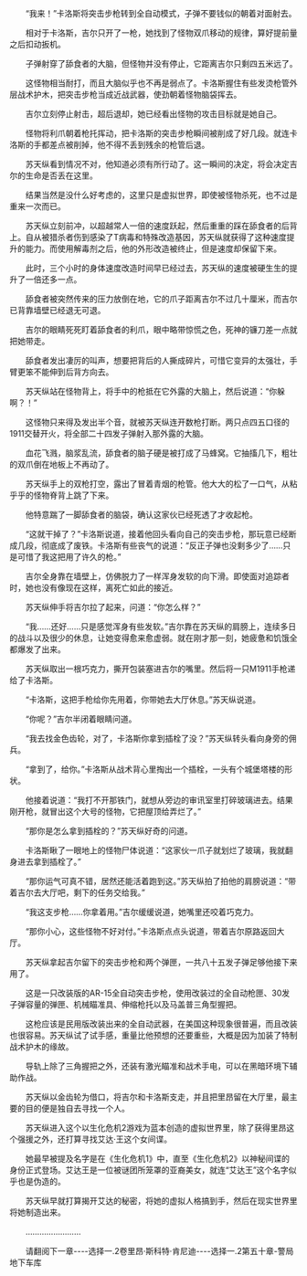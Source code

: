 <div class="read-content j_readContent" id="">
                <p>　　“我来！”卡洛斯将突击步枪转到全自动模式，子弹不要钱似的朝着对面射去。<p>　　相对于卡洛斯，吉尔只开了一枪，她找到了怪物双爪移动的规律，算好提前量之后扣动扳机。<p>　　子弹射穿了舔食者的大脑，但怪物并没有停止，它距离吉尔只剩四五米远了。<p>　　这怪物相当耐打，而且大脑似乎也不再是弱点了。卡洛斯握住有些发烫枪管外层战术护木，把突击步枪当成近战武器，使劲朝着怪物脑袋挥去。<p>　　吉尔立刻停止射击，超后退却，她已经看出怪物的攻击目标就是她自己。<p>　　怪物将利爪朝着枪托挥动，把卡洛斯的突击步枪瞬间被削成了好几段。就连卡洛斯的手都差点被削掉，他不得不丢到残余的枪管后退。<p>　　苏天纵看到情况不对，他知道必须有所行动了。这一瞬间的决定，将会决定吉尔的生命是否丢在这里。<p>　　结果当然是没什么好考虑的，这里只是虚拟世界，即使被怪物杀死，也不过是重来一次而已。<p>　　苏天纵立刻前冲，以超越常人一倍的速度跃起，然后重重的踩在舔食者的后背上。自从被猎杀者伤到感染了T病毒和特殊改造基因，苏天纵就获得了这种速度提升的能力。而使用解毒剂之后，他的外形改造被终止，但是速度却保留下来。<p>　　此时，三个小时的身体速度改造时间早已经过去，苏天纵的速度被硬生生的提升了一倍还多一点。<p>　　舔食者被突然传来的压力放倒在地，它的爪子距离吉尔不过几十厘米，而吉尔已背靠墙壁已经退无可退。<p>　　吉尔的眼睛死死盯着舔食者的利爪，眼中略带惊慌之色，死神的镰刀差一点就把她带走。<p>　　舔食者发出凄厉的叫声，想要把背后的人撕成碎片，可惜它变异的太强壮，手臂更笨不能伸到后背方向去。<p>　　苏天纵站在怪物背上，将手中的枪抵在它外露的大脑上，然后说道：“你躲啊？！”<p>　　这怪物只来得及发出半个音，就被苏天纵连开数枪打断。两只点四五口径的1911交替开火，将全部二十四发子弹射入那外露的大脑。<p>　　血花飞溅，脑浆乱流，舔食者的脑子硬是被打成了马蜂窝。它抽搐几下，粗壮的双爪倒在地板上不再动了。<p>　　苏天纵手上的双枪打空，露出了冒着青烟的枪管。他大大的松了一口气，从粘乎乎的怪物脊背上跳了下来。<p>　　他特意踹了一脚舔食者的脑袋，确认这家伙已经死透了才收起枪。<p>　　“这就干掉了？”卡洛斯说道，接着他回头看向自己的突击步枪，那玩意已经断成几段，彻底成了废铁。卡洛斯有些丧气的说道：“反正子弹也没剩多少了……只是可惜了我这把用了许久的枪。”<p>　　吉尔全身靠在墙壁上，仿佛脱力了一样浑身发软的向下滑。即使面对追踪者时，她也没有像现在这样，离死亡如此的接近。<p>　　苏天纵伸手将吉尔拉了起来，问道：“你怎么样？”<p>　　“我……还好……只是感觉浑身有些发软。”吉尔靠在苏天纵的肩膀上，连续多日的战斗以及很少的休息，让她变得愈来愈虚弱。就在刚才那一刻，她疲惫和饥饿全都爆发了出来。<p>　　苏天纵取出一根巧克力，撕开包装塞进吉尔的嘴里。然后将一只M1911手枪递给了卡洛斯。<p>　　“卡洛斯，这把手枪给你先用着，你带她去大厅休息。”苏天纵说道。<p>　　“你呢？”吉尔半闭着眼睛问道。<p>　　“我去找金色齿轮，对了，卡洛斯你拿到插栓了没？”苏天纵转头看向身旁的佣兵。<p>　　“拿到了，给你。”卡洛斯从战术背心里掏出一个插栓，一头有个城堡塔楼的形状。<p>　　他接着说道：“我打不开那铁门，就想从旁边的审讯室里打碎玻璃进去。结果刚开枪，就冒出这个大号的怪物，它把屋顶给弄烂了。”<p>　　“那你是怎么拿到插栓的？”苏天纵好奇的问道。<p>　　卡洛斯瞅了一眼地上的怪物尸体说道：“这家伙一爪子就划烂了玻璃，我就翻身进去拿到插栓了。”<p>　　“那你运气可真不错，居然还能活着跑到这。”苏天纵拍了拍他的肩膀说道：“带着吉尔去大厅吧，剩下的任务交给我。”<p>　　“我这支步枪……你拿着用。”吉尔缓缓说道，她嘴里还咬着巧克力。<p>　　“那你小心，这些怪物不好对付。”卡洛斯点点头说道，带着吉尔原路返回大厅。<p>　　苏天纵拿起吉尔留下的突击步枪和两个弹匣，一共八十五发子弹足够他接下来用了。<p>　　这是一只改装版的AR-15全自动突击步枪，使用改装过的全自动枪匣、30发子弹容量的弹匣、机械瞄准具、伸缩枪托以及马盖普三角型握把。<p>　　这枪应该是民用版改装出来的全自动武器，在美国这种现象很普遍，而且改装也很容易。苏天纵试了试手感，重量比他预想的还要重些，大概是因为加装了特制战术护木的缘故。<p>　　导轨上除了三角握把之外，还装有激光瞄准和战术手电，可以在黑暗环境下辅助作战。<p>　　苏天纵以金齿轮为借口，将吉尔和卡洛斯支走，并且把里昂留在大厅里，最主要的目的便是独自去寻找一个人。<p>　　苏天纵进入这个以生化危机2游戏为蓝本创造的虚拟世界里，除了获得里昂这个强援之外，还打算寻找艾达·王这个女间谍。<p>　　她最早被提及名字是在《生化危机1》中，直至《生化危机2》以神秘间谍的身份正式登场。艾达王是一位被谜团所笼罩的亚裔美女，就连“艾达王”这个名字似乎也是伪造的。<p>　　苏天纵早就打算揭开艾达的秘密，将她的虚拟人格搞到手，然后在现实世界里将她制造出来。<p>　　……………………<p>　　请翻阅下一章----选择一.2卷里昂·斯科特·肯尼迪----选择一.2第五十章-警局地下车库<p> 
            </div>